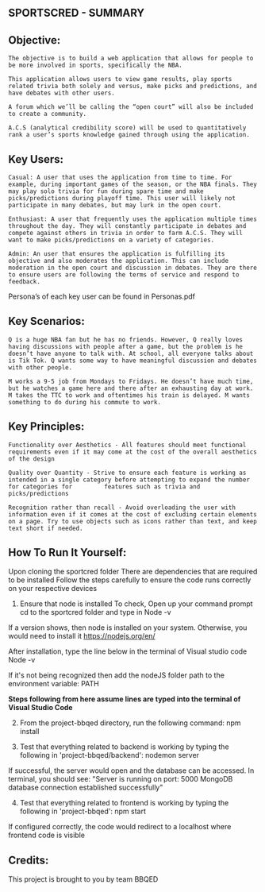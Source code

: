 ## SPORTSCRED - SUMMARY

## Objective:
    The objective is to build a web application that allows for people to be more involved in sports, specifically the NBA.
    
    This application allows users to view game results, play sports related trivia both solely and versus, make picks and predictions, and have debates with other users. 
    
    A forum which we’ll be calling the “open court” will also be included to create a community. 
    
    A.C.S (analytical credibility score) will be used to quantitatively rank a user’s sports knowledge gained through using the application.

## Key Users:

    Casual: A user that uses the application from time to time. For example, during important games of the season, or the NBA finals. They may play solo trivia for fun during spare time and make picks/predictions during playoff time. This user will likely not participate in many debates, but may lurk in the open court.

    Enthusiast: A user that frequently uses the application multiple times throughout the day. They will constantly participate in debates and compete against others in trivia in order to farm A.C.S. They will want to make picks/predictions on a variety of categories.

    Admin: An user that ensures the application is fulfilling its objective and also moderates the application. This can include moderation in the open court and discussion in debates. They are there to ensure users are following the terms of service and respond to feedback.

Persona’s of each key user can be found in Personas.pdf

## Key Scenarios:

    Q is a huge NBA fan but he has no friends. However, Q really loves having discussions with people after a game, but the problem is he doesn’t have anyone to talk with. At school, all everyone talks about is Tik Tok. Q wants some way to have meaningful discussion and debates with other people.
    
    M works a 9-5 job from Mondays to Fridays. He doesn’t have much time, but he watches a game here and there after an exhausting day at work. M takes the TTC to work and oftentimes his train is delayed. M wants something to do during his commute to work.

## Key Principles:

    Functionality over Aesthetics - All features should meet functional requirements even if it may come at the cost of the overall aesthetics of the design
    
    Quality over Quantity - Strive to ensure each feature is working as intended in a single category before attempting to expand the number for categories for         features such as trivia and picks/predictions
    
    Recognition rather than recall - Avoid overloading the user with information even if it comes at the cost of excluding certain elements on a page. Try to use objects such as icons rather than text, and keep text short if needed.


## How To Run It Yourself:

Upon cloning the sportcred folder
There are dependencies that are required to be installed
Follow the steps carefully to ensure the code runs correctly on your respective devices

1. Ensure that node is installed
To check,
Open up your command prompt
cd to the sportcred folder and type in
     Node -v

If a version shows, then node is installed on your system. Otherwise, you would need to install it 
https://nodejs.org/en/

After installation, type the line below in the terminal of Visual studio code
     Node -v 

If it's not being recognized then add the nodeJS folder path to the environment variable: PATH

**Steps following from here assume lines are typed into the terminal of Visual Studio Code**

2. From the project-bbqed directory, run the following command:
     npm install

3. Test that everything related to backend is working by typing the following in 'project-bbqed/backend':
     nodemon server
     
If successful, the server would open and the database can be accessed. 
In terminal, you should see:
     "Server is running on port: 5000
      MongoDB database connection established successfully"

4. Test that everything related to frontend is working by typing the following in 'project-bbqed':
     npm start 
     
If configured correctly, the code would redirect to a localhost where frontend code is visible

## Credits:
This project is brought to you by team BBQED

